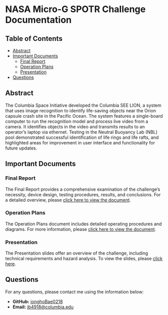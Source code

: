 # NASA Micro-G SPOTR Challenge Documentation

## Table of Contents

- [Abstract](#abstract)
- [Important Documents](#important-documents)
  - [Final Report](#final-report)
  - [Operation Plans](#operation-plans)
  - [Presentation](#presentation)
- [Questions](#questions)

## Abstract

The Columbia Space Initiative developed the Columbia SEE LION, a system that uses image recognition to identify life-saving objects near the Orion capsule crash site in the Pacific Ocean. The system features a single-board computer to run the recognition model and process live video from a camera. It identifies objects in the video and transmits results to an operator’s laptop via ethernet. Testing in the Neutral Buoyancy Lab (NBL) pool demonstrated successful identification of life rings and life rafts, and highlighted areas for improvement in user interface and functionality for future updates.

## Important Documents

### Final Report

The Final Report provides a comprehensive examination of the challenge’s necessity, device design, testing procedures, results, and conclusions. For a detailed overview, please [click here to view the document](https://drive.google.com/file/d/1oPRquzKjgNCusEFypbCDTZ9y7tWYxIxQ/view?usp=sharing).

### Operation Plans

The Operation Plans document includes detailed operating procedures and diagrams. For more information, please [click here to view the document](https://drive.google.com/file/d/1tq-_izkokcPEkQljvvVTrO8zba_dWFZu/view?usp=sharing).

### Presentation

The Presentation slides offer an overview of the challenge, including technical requirements and hazard analysis. To view the slides, please [click here](https://drive.google.com/file/d/1HwFGutqsNrdJquBPHRe17bh7Mn8lsY0d/view?usp=sharing).

## Questions

For any questions, please contact me using the information below:

- **GitHub:** [jonghoBae0218](https://github.com/jonghoBae0218)
- **Email:** jb4918@columbia.edu
